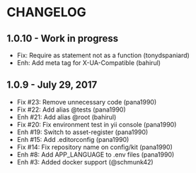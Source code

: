 # CHANGELOG

## 1.0.10 - Work in progress
- Fix: Require as statement not as a function (tonydspaniard)
- Enh: Add meta tag for X-UA-Compatible (bahirul) 

## 1.0.9 - July 29, 2017
- Fix #23: Remove unnecessary code (pana1990)
- Fix #22: Add alias @tests (pana1990)
- Enh #21: Add alias @root (bahirul)
- Fix #20: Fix environment test in yii console (pana1990)
- Enh #19: Switch to asset-register (pana1990)
- Enh #15: Add .editorconfig (pana1990)
- Fix #14: Fix repository name on config/kit (pana1990)
- Enh #8: Add APP_LANGUAGE to .env files (pana1990)
- Enh #3: Added docker support (@schmunk42)
